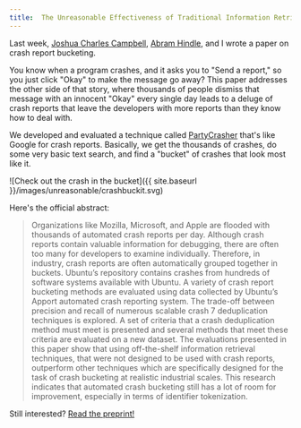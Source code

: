 ```yaml
---
title:  The Unreasonable Effectiveness of Traditional Information Retrieval in Crash Report Deduplication
---
```


Last week, [Joshua Charles Campbell][josh], [Abram Hindle][abram], and
I wrote a paper on crash report bucketing.

You know when a program crashes, and it asks you to "Send a report," so
you just click "Okay" to make the message go away? This paper addresses
the other side of that story, where thousands of people dismiss that
message with an innocent "Okay" every single day leads to a deluge of
crash reports that leave the developers with more reports than they know
how to deal with.

We developed and evaluated a technique called [PartyCrasher][] that's
like Google for crash reports. Basically, we get the thousands of
crashes, do some very basic text search, and find a "bucket" of crashes
that look most like it.

![Check out the crash in the bucket]({{ site.baseurl
}}/images/unreasonable/crashbuckit.svg)

Here's the official abstract:

> Organizations like Mozilla, Microsoft, and Apple are flooded with
> thousands of automated crash reports per day. Although crash reports
> contain valuable information for debugging, there are often too many
> for developers to examine individually. Therefore, in industry, crash
> reports are often automatically grouped together in buckets. Ubuntu’s
> repository contains crashes from hundreds of software systems
> available with Ubuntu. A variety of crash report bucketing methods are
> evaluated using data collected by Ubuntu’s Apport automated crash
> reporting system. The trade-off between precision and recall of
> numerous scalable crash 7 deduplication techniques is explored. A set
> of criteria that a crash deduplication method must meet is presented
> and several methods that meet these criteria are evaluated on a new
> dataset. The evaluations presented in this paper show that using
> off-the-shelf information retrieval techniques, that were not designed
> to be used with crash reports, outperform other techniques which are
> specifically designed for the task of crash bucketing at realistic
> industrial scales. This research indicates that automated crash
> bucketing still has a lot of room for improvement, especially in terms
> of identifier tokenization.

Still interested? [Read the preprint!][preprint]

[abram]: http://softwareprocess.es/
[josh]: http://jcc.space/
[preprint]: https://peerj.com/preprints/1705v1/
[PartyCrasher]: https://github.com/orezpraw/partycrasher
